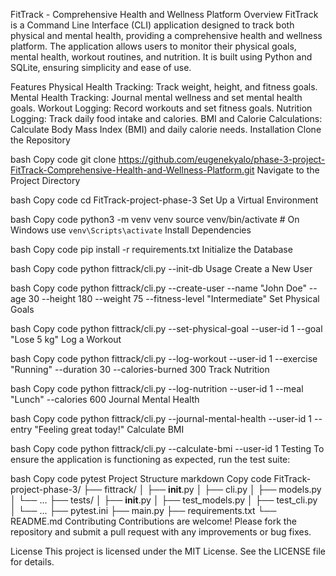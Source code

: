 FitTrack - Comprehensive Health and Wellness Platform
Overview
FitTrack is a Command Line Interface (CLI) application designed to track both physical and mental health, providing a comprehensive health and wellness platform. The application allows users to monitor their physical goals, mental health, workout routines, and nutrition. It is built using Python and SQLite, ensuring simplicity and ease of use.

Features
Physical Health Tracking: Track weight, height, and fitness goals.
Mental Health Tracking: Journal mental wellness and set mental health goals.
Workout Logging: Record workouts and set fitness goals.
Nutrition Logging: Track daily food intake and calories.
BMI and Calorie Calculations: Calculate Body Mass Index (BMI) and daily calorie needs.
Installation
Clone the Repository

bash
Copy code
git clone https://github.com/eugenekyalo/phase-3-project-FitTrack-Comprehensive-Health-and-Wellness-Platform.git
Navigate to the Project Directory

bash
Copy code
cd FitTrack-project-phase-3
Set Up a Virtual Environment

bash
Copy code
python3 -m venv venv
source venv/bin/activate  # On Windows use `venv\Scripts\activate`
Install Dependencies

bash
Copy code
pip install -r requirements.txt
Initialize the Database

bash
Copy code
python fittrack/cli.py --init-db
Usage
Create a New User

bash
Copy code
python fittrack/cli.py --create-user --name "John Doe" --age 30 --height 180 --weight 75 --fitness-level "Intermediate"
Set Physical Goals

bash
Copy code
python fittrack/cli.py --set-physical-goal --user-id 1 --goal "Lose 5 kg"
Log a Workout

bash
Copy code
python fittrack/cli.py --log-workout --user-id 1 --exercise "Running" --duration 30 --calories-burned 300
Track Nutrition

bash
Copy code
python fittrack/cli.py --log-nutrition --user-id 1 --meal "Lunch" --calories 600
Journal Mental Health

bash
Copy code
python fittrack/cli.py --journal-mental-health --user-id 1 --entry "Feeling great today!"
Calculate BMI

bash
Copy code
python fittrack/cli.py --calculate-bmi --user-id 1
Testing
To ensure the application is functioning as expected, run the test suite:

bash
Copy code
pytest
Project Structure
markdown
Copy code
FitTrack-project-phase-3/
├── fittrack/
│   ├── __init__.py
│   ├── cli.py
│   ├── models.py
│   └── ...
├── tests/
│   ├── __init__.py
│   ├── test_models.py
│   ├── test_cli.py
│   └── ...
├── pytest.ini
├── main.py
├── requirements.txt
└── README.md
Contributing
Contributions are welcome! Please fork the repository and submit a pull request with any improvements or bug fixes.

License
This project is licensed under the MIT License. See the LICENSE file for details.